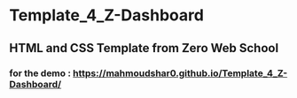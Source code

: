 # Template_4_Z-Dashboard
## HTML and CSS Template from Zero Web School
### for the demo : https://mahmoudshar0.github.io/Template_4_Z-Dashboard/
